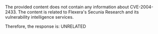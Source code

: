 The provided content does not contain any information about CVE-2004-2433. The content is related to Flexera's Secunia Research and its vulnerability intelligence services.

Therefore, the response is: UNRELATED